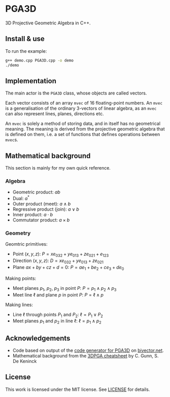 # PGA3D

3D Projective Geometric Algebra in C++.

## Install & use

To run the example:

```sh
g++ demo.cpp PGA3D.cpp -o demo
./demo
```

## Implementation

The main actor is the `PGA3D` class, whose objects are called vectors.

Each vector consists of an array `mvec` of 16 floating-point numbers.
An `mvec` is a generalisation of the ordinary 3-vectors of linear algebra, as an `mvec` can also represent lines, planes, directions etc.

An `mvec` is solely a method of storing data, and in itself has no geometrical meaning.
The meaning is derived from the projective geometric algebra that is defined on them, i.e. a set of functions that defines operations between `mvec`s.

## Mathematical background

This section is mainly for my own quick reference.

### Algebra

- Geometric product: $a b$
- Dual: $a^*$
- Outer product (meet): $a \wedge b$
- Regressive product (join): $a \vee b$
- Inner product: $a \cdot b$
- Commutator product: $a \times b$

### Geometry

Geomtric primitives:

- Point $(x,y,z)$: $P = x e_{032} + y e_{013} + z e_{021} + e_{123}$
- Direction $(x,y,z)$: $D = x e_{032} + y e_{013} + z e_{021}$
- Plane $ax + by + cz + d = 0$: $P = a e_{1} + b e_{2} + c e_{3} + d e_{0}$

Making points:

- Meet planes $p_1$, $p_2$, $p_3$ in point $P$: $P = p_1 \wedge p_2 \wedge p_3$
- Meet line $\ell$ and plane $p$ in point $P$: $P = \ell \wedge p$

Making lines:

- Line $\ell$ through points $P_1$ and $P_2$: $\ell = P_1 \vee P_2$
- Meet planes $p_1$ and $p_2$ in line $\ell$: $\ell = p_1 \wedge p_2$

## Acknowledgements

- Code based on output of the [code generator for PGA3D](https://bivector.net/tools.html?p=3&q=0&r=1) on [bivector.net](https://bivector.net).
- Mathematical background from the [3DPGA cheatsheet](https://bivector.net/3DPGA.pdf) by C. Gunn, S. De Keninck

## License

This work is licensed under the MIT license. See [LICENSE](LICENSE) for details.
